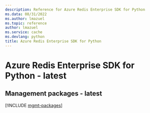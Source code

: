 ```yaml
---
description: Reference for Azure Redis Enterprise SDK for Python
ms.data: 08/31/2022
ms.author: lmazuel
ms.topic: reference
author: lmazuel
ms.service: cache
ms.devlang: python
title: Azure Redis Enterprise SDK for Python
---
```

# Azure Redis Enterprise SDK for Python - latest

## Management packages - latest
[!INCLUDE [mgmt-packages](redis-enterprise-mgmt-index.md)]